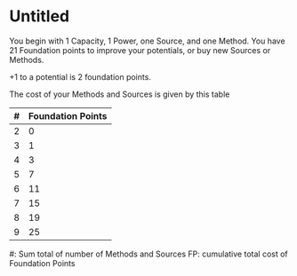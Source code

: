 # Untitled

You begin with 1 Capacity, 1 Power, one Source, and one Method. You have 21 Foundation points to improve your potentials, or buy new Sources or Methods.

+1 to a potential is 2 foundation points.

The cost of your Methods and Sources is given by this table

| # | Foundation Points |
| --- | --- |
| 2 | 0 |
| 3 | 1 |
| 4 | 3 |
| 5 | 7 |
| 6 | 11 |
| 7 | 15 |
| 8 | 19 |
| 9 | 25 |

#: Sum total of number of Methods and Sources
FP: cumulative total cost of Foundation Points